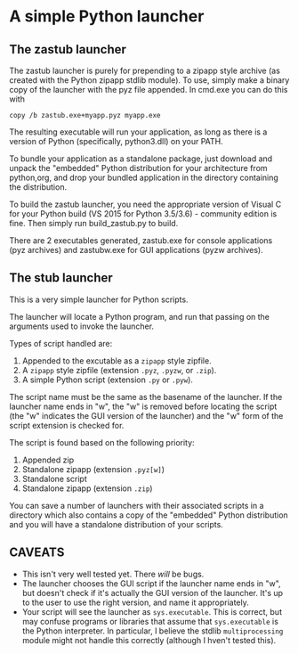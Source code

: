 A simple Python launcher
========================

The zastub launcher
-------------------

The zastub launcher is purely for prepending to a zipapp style
archive (as created with the Python zipapp stdlib module). To use,
simply make a binary copy of the launcher with the pyz file appended.
In cmd.exe you can do this with

    copy /b zastub.exe+myapp.pyz myapp.exe

The resulting executable will run your application, as long as there
is a version of Python (specifically, python3.dll) on your PATH.

To bundle your application as a standalone package, just download and
unpack the "embedded" Python distribution for your architecture from
python,org, and drop your bundled application in the directory containing
the distribution.

To build the zastub launcher, you need the appropriate version of Visual
C for your Python build (VS 2015 for Python 3.5/3.6) - community edition
is fine. Then simply run build_zastub.py to build.

There are 2 executables generated, zastub.exe for console applications
(pyz archives) and zastubw.exe for GUI applications (pyzw archives).

The stub launcher
-----------------

This is a very simple launcher for Python scripts.

The launcher will locate a Python program, and run that passing
on the arguments used to invoke the launcher.

Types of script handled are:

1. Appended to the excutable as a ```zipapp``` style zipfile.
2. A ```zipapp``` style zipfile (extension ```.pyz```,
   ```.pyzw```, or ```.zip```).
3. A simple Python script (extension ```.py``` or ```.pyw```).

The script name must be the same as the basename of the launcher.
If the launcher name ends in "w", the "w" is removed before locating
the script (the "w" indicates the GUI version of the launcher) and
the "w" form of the script extension is checked for.

The script is found based on the following priority:

1. Appended zip
2. Standalone zipapp (extension ```.pyz[w]```)
3. Standalone script
4. Standalone zipapp (extension ```.zip```)

You can save a number of launchers with their associated scripts
in a directory which also contains a copy of the "embedded" Python
distribution and you will have a standalone distribution of your
scripts.

CAVEATS
-------

* This isn't very well tested yet. There *will* be bugs.
* The launcher chooses the GUI script if the launcher name ends in
  "w", but doesn't check if it's actually the GUI version of the
  launcher. It's up to the user to use the right version, and name
  it appropriately.
* Your script will see the launcher as ```sys.executable```. This is
  correct, but may confuse programs or libraries that assume that
  ```sys.executable``` is the Python interpreter. In particular, I
  believe the stdlib ```multiprocessing``` module might not handle
  this correctly (although I hven't tested this).
